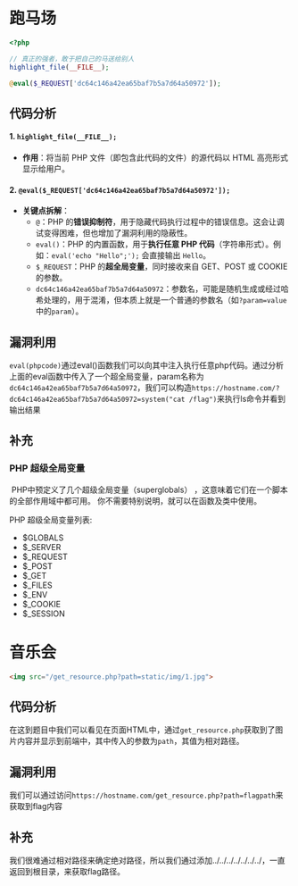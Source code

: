 # 跑马场

```php
<?php 

// 真正的强者，敢于把自己的马送给别人
highlight_file(__FILE__);

@eval($_REQUEST['dc64c146a42ea65baf7b5a7d64a50972']);
```

## 代码分析

#### 1. `highlight_file(__FILE__);`

- **作用**：将当前 PHP 文件（即包含此代码的文件）的源代码以 HTML 高亮形式显示给用户。

#### 2. `@eval($_REQUEST['dc64c146a42ea65baf7b5a7d64a50972']);`

- **关键点拆解**：
  - `@`：PHP 的**错误抑制符**，用于隐藏代码执行过程中的错误信息。这会让调试变得困难，但也增加了漏洞利用的隐蔽性。
  - `eval()`：PHP 的内置函数，用于**执行任意 PHP 代码**（字符串形式）。例如：`eval('echo "Hello";');` 会直接输出 `Hello`。
  - `$_REQUEST`：PHP 的**超全局变量**，同时接收来自 GET、POST 或 COOKIE 的参数。
  - `dc64c146a42ea65baf7b5a7d64a50972`：参数名，可能是随机生成或经过哈希处理的，用于混淆，但本质上就是一个普通的参数名（如`?param=value`中的`param`）。

## 漏洞利用

​	`eval(phpcode)`通过eval()函数我们可以向其中注入执行任意php代码。通过分析上面的eval函数中传入了一个超全局变量，param名称为`dc64c146a42ea65baf7b5a7d64a50972`，我们可以构造`https://hostname.com/?dc64c146a42ea65baf7b5a7d64a50972=system("cat /flag")`来执行ls命令并看到输出结果

## 补充

### PHP 超级全局变量

​	PHP中预定义了几个超级全局变量（superglobals） ，这意味着它们在一个脚本的全部作用域中都可用。 你不需要特别说明，就可以在函数及类中使用。

PHP 超级全局变量列表:

- $GLOBALS
- $_SERVER
- $_REQUEST
- $_POST
- $_GET
- $_FILES
- $_ENV
- $_COOKIE
- $_SESSION

# 音乐会

```html
<img src="/get_resource.php?path=static/img/1.jpg">
```

## 代码分析

​	在这到题目中我们可以看见在页面HTML中，通过`get_resource.php`获取到了图片内容并显示到前端中，其中传入的参数为`path`，其值为相对路径。

## 漏洞利用

​	我们可以通过访问`https://hostname.com/get_resource.php?path=flagpath`来获取到flag内容

## 补充

​	我们很难通过相对路径来确定绝对路径，所以我们通过添加../../../../../../../，一直返回到根目录，来获取flag路径。
